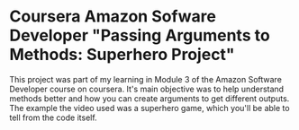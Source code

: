 # Coursera Amazon Sofware Developer "Passing Arguments to Methods: Superhero Project"
This project was part of my learning in Module 3 of the Amazon Software Developer course on coursera. It's main objective was to help understand methods better and how you can create arguments to get different outputs. The example the video used was a superhero game, which you'll be able to tell from the code itself.
